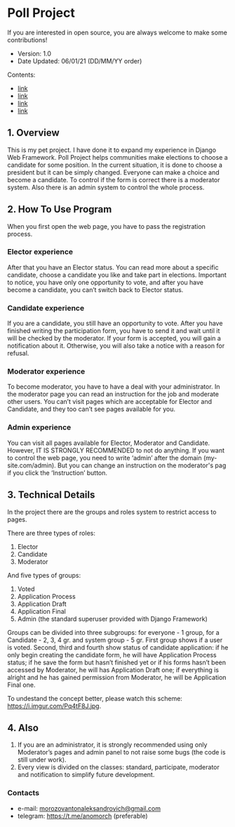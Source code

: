 # Poll Project

If you are interested in open source, you are always welcome to make some contributions!

* Version: 1.0
* Date Updated: 06/01/21 (DD/MM/YY order)

Contents:

* [link](#1-Overview)
* [link](#2-How-To-Use-Program)
* [link](#3-Technical-Details)
* [link](#4-Also)

## 1. Overview
This is my pet project. I have done it to expand my experience in Django Web Framework. Poll Project helps communities make elections
to choose a candidate for some position. In the current situation, it is done to choose a president but it can be simply changed.
Everyone can make a choice and become a candidate. To control if the form is correct there is a moderator system. Also there is an 
admin system to control the whole process.

## 2. How To Use Program
When you first open the web page, you have to pass the registration process.

### Elector experience
After that you have an Elector status. You can read more about a specific candidate, choose a candidate you like and take part in elections. 
Important to notice, you have only one opportunity to vote, and after you have become a candidate, you can’t switch back to Elector status.

### Candidate experience
If you are a candidate, you still have an opportunity to vote. After you have finished writing the participation form, you have to send it 
and wait until it will be checked by the moderator. If your form is accepted, you will gain a notification about it. Otherwise, you will also 
take a notice with a reason for refusal.

### Moderator experience
To become moderator, you have to have a deal with your administrator. In the moderator page you can read an instruction for the job and moderate 
other users. You can’t visit pages which are acceptable for Elector and Candidate, and they too can’t see pages available for you.

### Admin experience
You can visit all pages available for Elector, Moderator and Candidate. However, IT IS STRONGLY RECOMMENDED to not do anything. If you want to
control the web page, you need to write ‘admin’ after the domain (my-site.com/admin). But you can change an instruction on the moderator's pag
if you click the ‘Instruction’ button.


## 3. Technical Details
In the project there are the groups and roles system to restrict access to pages.

There are three types of roles:

  1. Elector
  2. Candidate
  3. Moderator
 
And five types of groups:

  1. Voted
  2. Application Process
  3. Application Draft
  4. Application Final 
  5. Admin (the standard superuser provided with Django Framework) 
 
Groups can be divided into three subgroups: for everyone - 1 group, for a Candidate - 2, 3, 4 gr. and system group - 5 gr. 
First group shows if a user is voted. Second, third and fourth show status of candidate application: if he only begin creating 
the candidate form, he will have Application Process status; if he save the form but hasn’t finished yet or if his forms 
hasn’t been accessed by Moderator, he will has Application Draft one; if everything is alright and he has gained permission from 
Moderator, he will be Application Final one.

To undestand the concept better, please watch this scheme: https://i.imgur.com/Pq4tF8J.jpg.

## 4. Also
1. If you are an administrator, it is strongly recommended using only Moderator’s pages and admin panel to not raise some 
bugs (the code is still under work).
2. Every view is divided on the classes: standard, participate, moderator and notification to simplify future development.  

### Contacts 
* e-mail: morozovantonaleksandrovich@gmail.com 
* telegram: https://t.me/anomorch (preferable) 
